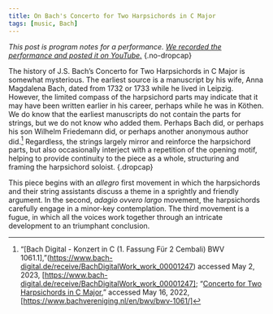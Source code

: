 ```yaml
---
title: On Bach's Concerto for Two Harpsichords in C Major
tags: [music, Bach]
---
```


*This post is program notes for a performance. [We recorded the performance and posted it on YouTube.](https://youtu.be/nEKF99qTCRE)* {.no-dropcap}

The history of J.S. Bach’s Concerto for Two Harpsichords in C Major is somewhat mysterious. The earliest source is a manuscript by his wife, Anna Magdalena Bach, dated from 1732 or 1733 while he lived in Leipzig. However, the limited compass of the harpsichord parts may indicate that it may have been written earlier in his career, perhaps while he was in Köthen. We do know that the earliest manuscripts do not contain the parts for strings, but we do not know who added them. Perhaps Bach did, or perhaps his son Wilhelm Friedemann did, or perhaps another anonymous author did.[^1] Regardless, the strings largely mirror and reinforce the harpsichord parts, but also occasionally interject with a repetition of the opening motif, helping to provide continuity to the piece as a whole, structuring and framing the harpsichord soloist. {.dropcap}

This piece begins with an *allegro* first movement in which the harpsichords and their string assistants discuss a theme in a sprightly and friendly argument. In the second, *adagio ovvero largo* movement, the harpsichords carefully engage in a minor-key contemplation. The third movement is a fugue, in which all the voices work together through an intricate development to an triumphant conclusion. 

[^1]: “[Bach Digital - Konzert in C (1. Fassung Für 2 Cembali) BWV 1061.1],”(https://www.bach-digital.de/receive/BachDigitalWork_work_00001247) accessed May 2, 2023, [https://www.bach-digital.de/receive/BachDigitalWork_work_00001247]; “[Concerto for Two Harpsichords in C Major](https://www.bachvereniging.nl/en/bwv/bwv-1061/),” accessed May 16, 2022, [https://www.bachvereniging.nl/en/bwv/bwv-1061/]